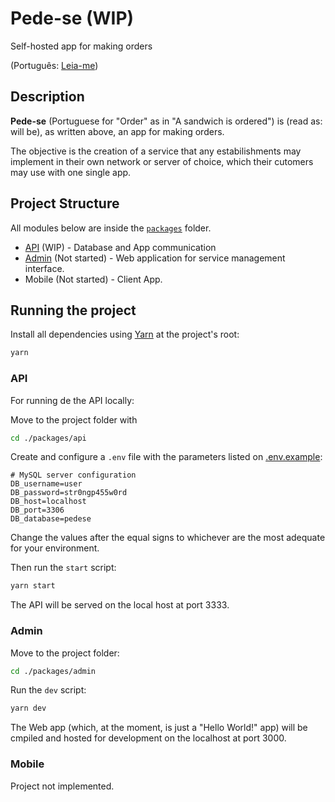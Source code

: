# Pede-se (WIP)

Self-hosted app for making orders

(Português: [Leia-me](/README.pt-br.md))

## Description

**Pede-se** (Portuguese for "Order" as in "A sandwich is ordered") is (read as: will be), as written above, an app for making orders.

The objective is the creation of a service that any estabilishments may implement in their own network or server of choice, which their cutomers may use with one single app.

## Project Structure

All modules below are inside the [`packages`](/packages) folder.

- [API](/packages/api) (WIP) - Database and App communication
- [Admin](/packages/admin) (Not started) - Web application for service management interface.
- Mobile (Not started) - Client App.

## Running the project

Install all dependencies using [Yarn](https://classic.yarnpkg.com/lang/en/docs/install/) at the project's root:

```sh
yarn
```

### API

For running de the API locally:

Move to the project folder with

```sh
cd ./packages/api
```

Create and configure a `.env` file with the parameters listed on [.env.example](/packages/api/src/packages/api/.env.example):

```env
# MySQL server configuration
DB_username=user
DB_password=str0ngp455w0rd
DB_host=localhost
DB_port=3306
DB_database=pedese
```

Change the values after the equal signs to whichever are the most adequate for your environment.

Then run the `start` script:

```sh
yarn start
```

The API will be served on the local host at port 3333.

### Admin

Move to the project folder:

```sh
cd ./packages/admin
```

Run the `dev` script:

```sh
yarn dev
```

The Web app (which, at the moment, is just a "Hello World!" app) will be cmpiled and hosted for development on the localhost at port 3000.

### Mobile

Project not implemented.
